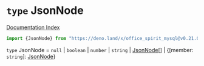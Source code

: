 # `type` JsonNode

[Documentation Index](../README.md)

```ts
import {JsonNode} from "https://deno.land/x/office_spirit_mysql@v0.21.0/mod.ts"
```

`type` JsonNode = `null` | `boolean` | `number` | `string` | [JsonNode](../type.JsonNode/README.md)\[] | \{\[member: `string`]: [JsonNode](../type.JsonNode/README.md)}